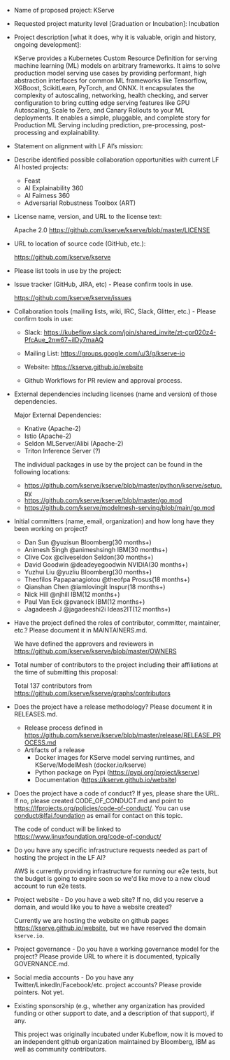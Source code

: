 * Name of proposed project: KServe

* Requested project maturity level [Graduation or Incubation]: Incubation

* Project description [what it does, why it is valuable, origin and history, ongoing development]:

  KServe provides a Kubernetes Custom Resource Definition for serving machine learning (ML) models on arbitrary frameworks. It aims to solve production model serving use cases    by providing performant, high abstraction interfaces for common ML frameworks like Tensorflow, XGBoost, ScikitLearn, PyTorch, and ONNX. It encapsulates the complexity of autoscaling, networking, health checking, and server configuration to bring cutting edge serving features like GPU Autoscaling, Scale to Zero, and Canary Rollouts to your ML deployments. It enables a simple, pluggable, and complete story for Production ML Serving including prediction, pre-processing, post-processing and explainability.

* Statement on alignment with LF AI’s mission:

* Describe identified possible collaboration opportunities with current LF AI hosted projects:

  - Feast
  - AI Explainability 360
  - AI Fairness 360
  - Adversarial Robustness Toolbox (ART) 

* License name, version, and URL to the license text:

  Apache 2.0 https://github.com/kserve/kserve/blob/master/LICENSE

* URL to location of source code (GitHub, etc.):

  https://github.com/kserve/kserve

* Please list tools in use by the project:

* Issue tracker (GitHub, JIRA, etc) - Please confirm tools in use.

  https://github.com/kserve/kserve/issues

* Collaboration tools (mailing lists, wiki, IRC, Slack, Glitter, etc.) - Please confirm tools in use:

  - Slack: https://kubeflow.slack.com/join/shared_invite/zt-cpr020z4-PfcAue_2nw67~iIDy7maAQ

  - Mailing List: https://groups.google.com/u/3/g/kserve-io

  - Website: https://kserve.github.io/website

  - Github Workflows for PR review and approval process.

* External dependencies including licenses (name and version) of those dependencies.

  Major External Dependencies:

  - Knative (Apache-2)
  - Istio (Apache-2)
  - Seldon MLServer/Alibi (Apache-2)
  - Triton Inference Server (?)

  The individual packages in use by the project can be found in the following locations:

  - https://github.com/kserve/kserve/blob/master/python/kserve/setup.py
  - https://github.com/kserve/kserve/blob/master/go.mod
  - https://github.com/kserve/modelmesh-serving/blob/main/go.mod

* Initial committers (name, email, organization) and how long have they been working on project?

  - Dan Sun @yuzisun Bloomberg(30 months+)
  - Animesh Singh @animeshsingh IBM(30 months+)
  - Clive Cox @cliveseldon Seldon(30 months+)
  - David Goodwin @deadeyegoodwin NVIDIA(30 months+)
  - Yuzhui Liu @yuzliu Bloomberg(30 months+)
  - Theofilos Papapanagiotou @theofpa Prosus(18 months+)
  - Qianshan Chen @iamlovingit Inspur(18 months+)
  - Nick Hill @njhill IBM(12 months+)
  - Paul Van Eck @pvaneck IBM(12 months+)
  - Jagadeesh J @jagadeeshi2i Ideas2IT(12 months+)

* Have the project defined the roles of contributor, committer, maintainer, etc.? Please document it in MAINTAINERS.md.

  We have defined the approvers and reviewers in https://github.com/kserve/kserve/blob/master/OWNERS

* Total number of contributors to the project including their affiliations at the time of submitting this proposal:

  Total 137 contributors from https://github.com/kserve/kserve/graphs/contributors

* Does the project have a release methodology? Please document it in RELEASES.md.

  - Release process defined in https://github.com/kserve/kserve/blob/master/release/RELEASE_PROCESS.md
  - Artifacts of a release
    - Docker images for KServe model serving runtimes, and KServe/ModelMesh (docker.io/kserve)
    - Python package on Pypi (https://pypi.org/project/kserve)
    - Documentation (https://kserve.github.io/website)

* Does the project have a code of conduct? If yes, please share the URL. If no, please created CODE_OF_CONDUCT.md and point to https://lfprojects.org/policies/code-of-conduct/. You can use conduct@lfai.foundation as email for contact on this topic.
  
  The code of conduct will be linked to https://www.linuxfoundation.org/code-of-conduct/

* Do you have any specific infrastructure requests needed as part of hosting the project in the LF AI?

  AWS is currently providing infrastructure for running our e2e tests, but the budget is going to expire soon so we'd like move to a new cloud account to run e2e tests. 

* Project website - Do you have a web site? If no, did you reserve a domain, and would like you to have a website created?

  Currently we are hosting the website on github pages https://kserve.github.io/website, but we have reserved the domain `kserve.io`.

* Project governance - Do you have a working governance model for the project? Please provide URL to where it is documented, typically GOVERNANCE.md.

* Social media accounts - Do you have any Twitter/LinkedIn/Facebook/etc. project accounts? Please provide pointers.
  Not yet.

* Existing sponsorship (e.g., whether any organization has provided funding or other support to date, and a description of that support), if any.
  
  This project was originally incubated under Kubeflow, now it is moved to an independent github organization maintained by Bloomberg, IBM as well as community contributors.
